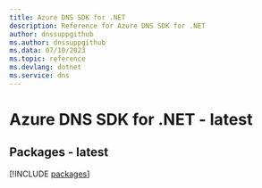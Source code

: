```yaml
---
title: Azure DNS SDK for .NET
description: Reference for Azure DNS SDK for .NET
author: dnssuppgithub
ms.author: dnssuppgithub
ms.data: 07/10/2023
ms.topic: reference
ms.devlang: dotnet
ms.service: dns
---
```

# Azure DNS SDK for .NET - latest
## Packages - latest
[!INCLUDE [packages](dns-index.md)]